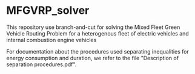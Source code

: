 # MFGVRP_solver
This repository use branch-and-cut for solving the Mixed Fleet Green Vehicle Routing Problem for a heterogenous fleet of electric vehicles and internal combustion engine vehicles

For documentation about the procedures used separating inequalities for energy consumption and duration, we refer to the file "Description of separation procedures.pdf".
